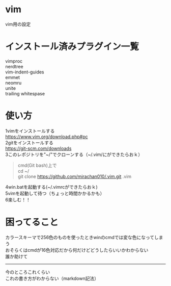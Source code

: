 # vim  
vim用の設定  
# インストール済みプラグイン一覧  
vimproc  
nerdtree  
vim-indent-guides  
emmet  
neomru  
unite  
trailing whitespase  
# 使い方  
1vimをインストールする  
<https://www.vim.org/download.php#pc>  
2gitをインストールする  
<https://git-scm.com/downloads>  
3このレポジトリを"\~/"でクローンする（\~/.vim/にができたらおｋ）  

>cmd(Git bash)上で  
>cd ~/  
>git clone https://github.com/mirachan010/.vim.git .vim  

4win.batを起動する(\~/.vimrcができたらおｋ)  
5vimを起動して待つ（ちょっと時間かかるかも）  
6楽しむ！！  

# 困ってること
カラースキーマで256色のものを使ったときwinのcmdでは変な色になってしまう  
おそらくはcmdが16色対応だから何だけどどうしたらいいかわからない  
誰か助けて  
***
今のところこれくらい  
これの書き方がわからない（markdown記法）
